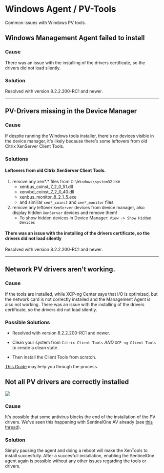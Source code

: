 # Windows Agent / PV-Tools

Common issues with Windows PV tools.

## Windows Management Agent failed to install

### Cause
There was an issue with the installing of the drivers certificate, so the drivers did not load silently.

### Solution
Resolved with version 8.2.2.200-RC1 and newer.

***

## PV-Drivers missing in the Device Manager

### Cause

If despite running the Windows tools installer, there's no devices visible in the device manager, it's likely because there's some leftovers from old Citrix XenServer Client Tools.

### Solutions

#### Leftovers from old Citrix XenServer Client Tools.
1. remove any xen*.* files from `C:\Windows\system32` like
    * xenbus_coinst_7_2_0_51.dll
    * xenvbd_coinst_7_2_0_40.dll
    * xenbus_monitor_8_2_1_5.exe
    * and similiar `xen*_coinst` and `xen*_monitor` files
2. remove any leftover `XenServer` devices from device manager, also display hidden `XenServer` devices and remove them!
    * To show hidden devices in Device Manager: `View -> Show Hidden Devices`

#### There was an issue with the installing of the drivers certificate, so the drivers did not load silently

Resolved with version 8.2.2.200-RC1 and newer.

***

## Network PV drivers aren't working.

### Cause

If the tools are installed, while XCP-ng Center says that I/O is optimized, but the network card is not correctly installed and the Management Agent is also not working. There was an issue with the installing of the drivers certificate, so the drivers did not load silently.

### Possible Solutions

* Resolved with version 8.2.2.200-RC1 and newer.

* Clean your system from `Citrix Client Tools` _AND_ `XCP-ng Client Tools` to create a clean state.
* Then install the Client Tools from scratch.

[This Guide](../../vms#upgrade-from-citrix-xenserver-client-tools) may help you through the process.

## Not all PV drivers are correctly installed

![](https://xcp-ng.org/forum/assets/uploads/files/1713455051057-02dc1378-09e6-4600-a1b3-9a1be2cbdecc-image.png)

### Cause

It's possible that some antivirus blocks the end of the installation of the PV drivers. We've seen this happening with SentinelOne AV already (see [this thread](https://xcp-ng.org/forum/post/76098)).

### Solution

Simply pausing the agent and doing a reboot will make the XenTools to install succesfully. After a succesfull installation, enabling the SentinelOne agent again is possible without any other issues regarding the tools or drivers.